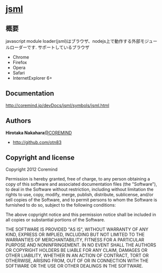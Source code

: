 
# [jsml](https://github.com/otn83)

## 概要
javascript module loader(jsml)はブラウザ、nodejs上で動作する外部モジュールローダーです. 
サポートしているブラウザ
* Chrome
* Firefox
* Opera
* Safari
* InternetExplorer 6+

## Documentation

http://coremind.jp/devDocs/jsml/symbols/jsml.html

## Authors

**Hirotaka Nakahara**[@COREMIND](http://coremind.jp/blog/)

+ http://github.com/otn83

## Copyright and license
Copyright 2012 Coremind

Permission is hereby granted, free of charge, to any person obtaining a copy of this software and associated documentation files (the "Software"), to deal in the Software without restriction, including without limitation the rights to use, copy, modify, merge, publish, distribute, sublicense, and/or sell copies of the Software, and to permit persons to whom the Software is furnished to do so, subject to the following conditions:

The above copyright notice and this permission notice shall be included in all copies or substantial portions of the Software.

THE SOFTWARE IS PROVIDED "AS IS", WITHOUT WARRANTY OF ANY KIND, EXPRESS OR IMPLIED, INCLUDING BUT NOT LIMITED TO THE WARRANTIES OF MERCHANTABILITY, FITNESS FOR A PARTICULAR PURPOSE AND NONINFRINGEMENT. IN NO EVENT SHALL THE AUTHORS OR COPYRIGHT HOLDERS BE LIABLE FOR ANY CLAIM, DAMAGES OR OTHER LIABILITY, WHETHER IN AN ACTION OF CONTRACT, TORT OR OTHERWISE, ARISING FROM, OUT OF OR IN CONNECTION WITH THE SOFTWARE OR THE USE OR OTHER DEALINGS IN THE SOFTWARE.